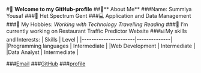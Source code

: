 #👋 **Welcome to my GitHub-profile**
##📌** About Me**
###Name: Summiya Yousaf
###🏫 Het Spectrum Gent
###💻 Application and Data Management
###🎯 My Hobbies:
    *Working with Technology*
    *Travelling*
    *Reading*
###🔭 I’m currently working on Restaurant Traffic Predictor Website
###📊My skills and Interests:
    | Skills               | Level        |
    |----------------------|--------------|
    |Programming languages | Intermediate |
    |Web Development       | Intermediate |
    |Data Analyst          | Intermediate |

 ###[Email](summiyayousaf06@gmail.com)
 ###[GitHub](https://github.com/imsky2006/imsky2006.git)
 ###[profile](https://photos.app.goo.gl/WwACvmToeQA14EkN6)

